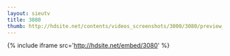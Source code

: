 ```yaml
---
layout: sieutv
title: 3080
thumb: http://hdsite.net/contents/videos_screenshots/3000/3080/preview_360p.mp4.jpg
---
```

{% include iframe src='http://hdsite.net/embed/3080' %}
 
